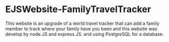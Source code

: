 # EJSWebsite-FamilyTravelTracker
This website is an upgrade of a world travel tracker that can add a family member to track where your family have you been and this website was develop by node.JS and express.JS. and using PostgreSQL for a database.
